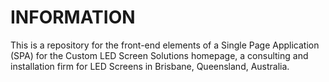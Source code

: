 # INFORMATION

This is a repository for the front-end elements of a Single Page Application (SPA) for the Custom LED Screen Solutions homepage, a consulting and installation firm for LED Screens in Brisbane, Queensland, Australia.